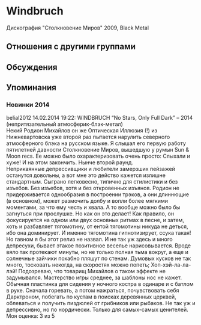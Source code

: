 # Windbruch

Дискография
"Столкновение Миров" 2009, Black Metal

## Отношения с другими группами


## Обсуждения


## Упоминания

### Новинки 2014

belial2012 14.02.2014 19:22:
WINDBRUCH “No Stars, Only Full Dark” – 2014 (непритязательный атмосферик-блэк-метал)<BR>Некий Родион Михайлов он же Оптическая Иллюзия (!) из Нижневартовска уже второй раз пытается нарулить северного атмосферного блэка на русском языке. Я слышал его первую работу пятилетней давности Столкновение Миров, вышедшую у румын Sun & Moon recs. Ее можно было охарактеризовать очень просто: Слыхали и хуже! И на этом закончить. Нынче второй раунд.<BR>Неприкаянные депрессивщики и любители замерзших пейзажей останутся довольны, а вот мне это действо кажется излишне стандартным. Сыграно легковесно, типично для стилистики и без изъебов. Без изъебов, хотя и без откровенных изъянов. Родион не придерживается однообразия в построении трэков, а они длиннющие (в основном), может размочить долбу и вопли более мягкими моментами, за что ему честь и хвала. А то вообще можно было бы загнуться при прослушке. Но как он это делает! Как правило, он фокусируется на одном или двух основных ритмах в песне, и затем, хоть и разбавляет тягомотину, от ентой тягомотины никуда не деться, ибо она доминирует. И именно тягомотина гипнотизирует, ссука такая! Но гавном я бы этот релиз не назвал. И не так уж здесь и много депресухи, бывает этакое позитивное веселье нарисовывается. Вроде вяло так протекают минуты, но не только полная тьма вокруг, а еще и солнечные зайчики похабно пляшут по стенам. Думовых кусков не так много, тосковать некогда, на скоростях можно попеть; Хоп-хэй-ла-ла-лэй! Подозреваю, что товарищ Михайлов о таком эффекте не задумывался. Мастерство игры среднее, за шаблоны нос не кажет. <BR>Обычная пластинка для сидения у ночного костра в одинаре и с батлом в руке. Сначала горевать, а потом нажраться, почувствовать себя Дарктроном, побегать по кустам в поисках деревянных церквей, облеваться и получить пиздюлей от грибников или рыбаков. Не так уж и депрессивно, но по нордически. Только для самых-самых ценителей. <BR>Моя оценка: 3 из 5 <BR>

